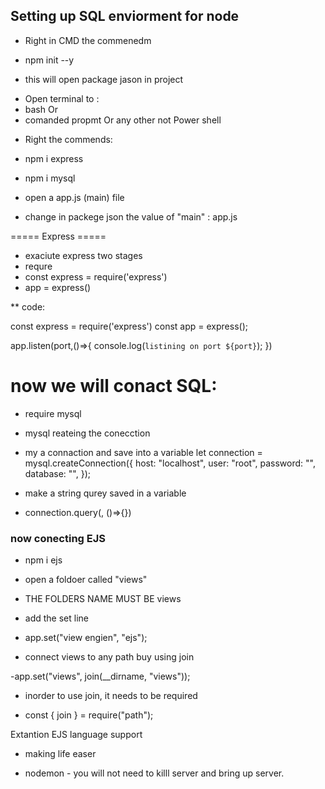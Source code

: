 ## Setting up SQL enviorment for node

- Right in CMD the commenedm

* npm init --y

- this will open package jason in project

* Open terminal to :
* bash
  Or
* comanded propmt
  Or any other not Power shell

- Right
  the commends:

* npm i express

* npm i mysql

* open a app.js (main) file

* change in packege json the value of "main" : app.js

===== Express =====

- exaciute express two stages
- requre
- const express = require('express')
- app = express()

\*\* code:

const express = require('express')
const app = express();

app.listen(port,()=>{
console.log(`listining on port ${port}`);
})

# now we will conact SQL:

- require mysql

- mysql reateing the conecction

- my a connaction and save into a variable
  let connection = mysql.createConnection({
  host: "localhost",
  user: "root",
  password: "",
  database: "<Your db name>",
  });

- make a string qurey saved in a variable

- connection.query(<name of variable>, ()=>{})

### now conecting EJS

- npm i ejs
- open a foldoer called "views"
- THE FOLDERS NAME MUST BE views

- add the set line
- app.set("view engien", "ejs");

- connect views to any path buy using join

-app.set("views", join(\_\_dirname, "views"));

- inorder to use join, it needs to be required

- const { join } = require("path");

Extantion 
EJS language support


* making life easer
- nodemon - you will not need to killl server and bring up server. 

